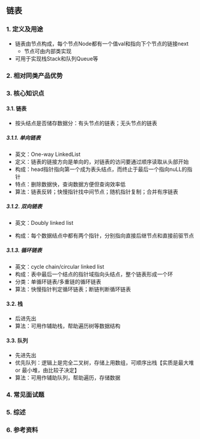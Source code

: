 ## 链表

### 1. 定义及用途

* 链表由节点构成，每个节点Node都有一个值val和指向下个节点的链接next
  * 节点可由内部类实现
* 可用于实现栈Stack和队列Queue等

### 2. 相对同类产品优势

### 3. 核心知识点

#### 3.1. 链表

* 按头结点是否储存数据分：有头节点的链表；无头节点的链表

##### 3.1.1. 单向链表

* 英文：One-way LinkedList
* 定义：链表的链接方向是单向的，对链表的访问要通过顺序读取从头部开始
* 构成：head指针指向第一个成为表头结点，而终止于最后一个指向nuLL的指针
* 特点：删除数据快，查询数据方便但查询效率低
* 算法：链表反转；快慢指针找中间节点；随机指针复制；合并有序链表

##### 3.1.2. 双向链表

* 英文：Doubly linked list

* 构成：每个数据结点中都有两个指针，分别指向直接后继节点和直接前驱节点

##### 3.1.3. 循环链表

* 英文：cycle chain/circular linked list
* 构成：表中最后一个结点的指针域指向头结点，整个链表形成一个环
* 分类：单循环链表/多重链的循环链表
* 算法：快慢指针判定循环链表；断链判断循环链表

#### 3.2. 栈

* 后进先出
* 算法：可用作辅助栈，帮助遍历树等数据结构

#### 3.3. 队列

* 先进先出
* 优先队列：逻辑上是完全二叉树，存储上用数组，可顺序出栈【实质是最大堆 or 最小堆，由比较子决定】
* 算法：可用作辅助队列，帮助遍历，存储数据

### 4. 常见面试题

### 5. 综述

### 6. 参考资料